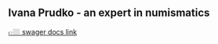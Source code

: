 ## Ivana Prudko - an expert in numismatics

[👉🏼 swager docs link](https://numismatics-project-backend.onrender.com/api-docs/#/Application/post_api_application)